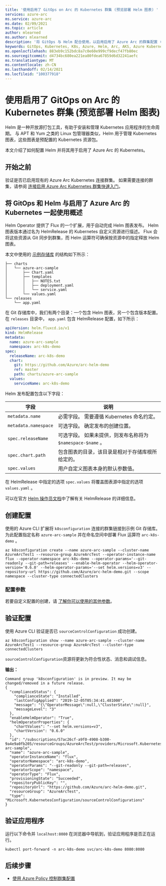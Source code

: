 ```yaml
---
title: '使用启用了 GitOps on Arc 的 Kubernetes 群集 (预览部署 Helm 图表) '
services: azure-arc
ms.service: azure-arc
ms.date: 02/09/2021
ms.topic: article
author: mlearned
ms.author: mlearned
description: '将 GitOps 与 Helm 配合使用，以启用启用了 Azure Arc 的群集配置 (预览) '
keywords: GitOps, Kubernetes, K8s, Azure, Helm, Arc, AKS, Azure Kubernetes 服务, 容器
ms.openlocfilehash: 883eb9c152bdc8a7c0e60e999cf9decf47fb80ec
ms.sourcegitcommit: d4734bc680ea221ea80fdea67859d6d32241aefc
ms.translationtype: MT
ms.contentlocale: zh-CN
ms.lasthandoff: 02/14/2021
ms.locfileid: "100377918"
---
```

# <a name="deploy-helm-charts-using-gitops-on-arc-enabled-kubernetes-cluster-preview"></a>使用启用了 GitOps on Arc 的 Kubernetes 群集 (预览部署 Helm 图表) 

Helm 是一种开放源打包工具，有助于安装和管理 Kubernetes 应用程序的生命周期。 与 APT 和 Yum 之类的 Linux 包管理器类似，Helm 用于管理 Kubernetes 图表，这些图表是预配置的 Kubernetes 资源包。

本文介绍了如何配置 Helm 并将其用于启用了 Azure Arc 的 Kubernetes。

## <a name="before-you-begin"></a>开始之前

验证是否已启用现有的 Azure Arc Kubernetes 连接群集。 如果需要连接的群集，请参阅 [连接启用 Azure Arc Kubernetes 群集快速入门](./connect-cluster.md)。

## <a name="overview-of-using-gitops-and-helm-with-azure-arc-enabled-kubernetes"></a>将 GitOps 和 Helm 与启用了 Azure Arc 的 Kubernetes 一起使用概述

 Helm Operator 提供了 Flux 的一个扩展，用于自动完成 Helm 图表发布。 Helm 图表版本通过名为 HelmRelease 的 Kubernetes 自定义资源进行描述。 Flux 会将这些资源从 Git 同步到群集，而 Helm 运算符可确保按资源中的指定释放 Helm 图表。

 本文中使用的 [示例存储库](https://github.com/Azure/arc-helm-demo) 的结构如下所示：

```console
├── charts
│   └── azure-arc-sample
│       ├── Chart.yaml
│       ├── templates
│       │   ├── NOTES.txt
│       │   ├── deployment.yaml
│       │   └── service.yaml
│       └── values.yaml
└── releases
    └── app.yaml
```

在 Git 存储库中，我们有两个目录：一个包含 Helm 图表，另一个包含版本配置。在 `releases` 目录中， `app.yaml` 包含 HelmRelease 配置，如下所示：

```yaml
apiVersion: helm.fluxcd.io/v1
kind: HelmRelease
metadata:
  name: azure-arc-sample
  namespace: arc-k8s-demo
spec:
  releaseName: arc-k8s-demo
  chart:
    git: https://github.com/Azure/arc-helm-demo
    ref: master
    path: charts/azure-arc-sample
  values:
    serviceName: arc-k8s-demo
```

Helm 发布配置包含以下字段：

| 字段 | 说明 |
| ------------- | ------------- | 
| `metadata.name` | 必需字段。 需要遵循 Kubernetes 命名约定。 |
| `metadata.namespace` | 可选字段。 确定发布的创建位置。 |
| `spec.releaseName` | 可选字段。 如果未提供，则发布名称将为 `$namespace-$name` 。 |
| `spec.chart.path` | 包含图表的目录，该目录是相对于存储库根所给定的。 |
| `spec.values` | 用户自定义图表本身的默认参数值。 |

在 HelmRelease 中指定的选项 `spec.values` 将覆盖图表源中指定的选项 `values.yaml` 。

可以在官方 [Helm 操作员文档](https://docs.fluxcd.io/projects/helm-operator/en/stable/)中了解有关 HelmRelease 的详细信息。

## <a name="create-a-configuration"></a>创建配置

使用的 Azure CLI 扩展将 `k8sconfiguration` 连接的群集链接到示例 Git 存储库。 为此配置指定名称 `azure-arc-sample` 并在命名空间中部署 Flux 运算符 `arc-k8s-demo` 。

```console
az k8sconfiguration create --name azure-arc-sample --cluster-name AzureArcTest1 --resource-group AzureArcTest --operator-instance-name flux --operator-namespace arc-k8s-demo --operator-params='--git-readonly --git-path=releases' --enable-helm-operator --helm-operator-version='0.6.0' --helm-operator-params='--set helm.versions=v3' --repository-url https://github.com/Azure/arc-helm-demo.git --scope namespace --cluster-type connectedClusters
```

### <a name="configuration-parameters"></a>配置参数

若要自定义配置的创建，请 [了解你可以使用的其他参数](./use-gitops-connected-cluster.md#additional-parameters)。

## <a name="validate-the-configuration"></a>验证配置

使用 Azure CLI 验证是否已 `sourceControlConfiguration` 成功创建。

```console
az k8sconfiguration show --name azure-arc-sample --cluster-name AzureArcTest1 --resource-group AzureArcTest --cluster-type connectedClusters
```

`sourceControlConfiguration`资源将更新为符合性状态、消息和调试信息。

**输出：**

```console
Command group 'k8sconfiguration' is in preview. It may be changed/removed in a future release.
{
  "complianceStatus": {
    "complianceState": "Installed",
    "lastConfigApplied": "2019-12-05T05:34:41.481000",
    "message": "{\"OperatorMessage\":null,\"ClusterState\":null}",
    "messageLevel": "3"
  },
  "enableHelmOperator": "True",
  "helmOperatorProperties": {
    "chartValues": "--set helm.versions=v3",
    "chartVersion": "0.6.0"
  },
  "id": "/subscriptions/57ac26cf-a9f0-4908-b300-9a4e9a0fb205/resourceGroups/AzureArcTest/providers/Microsoft.Kubernetes/connectedClusters/AzureArcTest1/providers/Microsoft.KubernetesConfiguration/sourceControlConfigurations/azure-arc-sample",
  "name": "azure-arc-sample",
  "operatorInstanceName": "flux",
  "operatorNamespace": "arc-k8s-demo",
  "operatorParams": "--git-readonly --git-path=releases",
  "operatorScope": "namespace",
  "operatorType": "Flux",
  "provisioningState": "Succeeded",
  "repositoryPublicKey": "",
  "repositoryUrl": "https://github.com/Azure/arc-helm-demo.git",
  "resourceGroup": "AzureArcTest",
  "type": "Microsoft.KubernetesConfiguration/sourceControlConfigurations"
}
```

## <a name="validate-application"></a>验证应用程序

运行以下命令并 `localhost:8080` 在浏览器中导航到，验证应用程序是否正在运行。

```console
kubectl port-forward -n arc-k8s-demo svc/arc-k8s-demo 8080:8080
```

## <a name="next-steps"></a>后续步骤

- [使用 Azure Policy 控制群集配置](./use-azure-policy.md)
